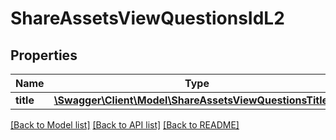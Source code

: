 # ShareAssetsViewQuestionsIdL2

## Properties
Name | Type | Description | Notes
------------ | ------------- | ------------- | -------------
**title** | [**\Swagger\Client\Model\ShareAssetsViewQuestionsTitleL2**](ShareAssetsViewQuestionsTitleL2.md) | Answer title | 

[[Back to Model list]](../README.md#documentation-for-models) [[Back to API list]](../README.md#documentation-for-api-endpoints) [[Back to README]](../README.md)


